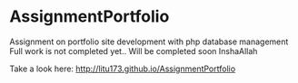 # AssignmentPortfolio
Assignment on portfolio site development with php database management
Full work is not completed yet.. Will be completed soon InshaAllah

Take a look here:  http://litu173.github.io/AssignmentPortfolio
